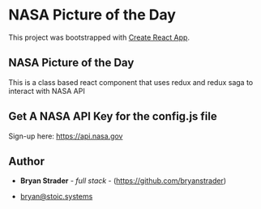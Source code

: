 # NASA Picture of the Day 

This project was bootstrapped with [Create React App](https://github.com/facebook/create-react-app).

## NASA Picture of the Day 

This is a class based react component that uses redux and redux saga to interact with NASA API

## Get A NASA API Key for the config.js file

Sign-up here: https://api.nasa.gov


## Author

* **Bryan Strader** - *full stack* - (https://github.com/bryanstrader)

* bryan@stoic.systems